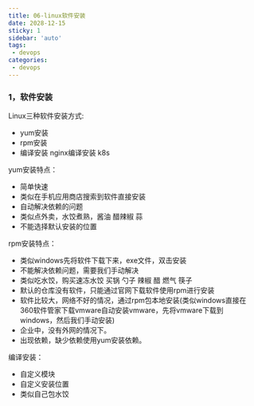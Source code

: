 ```yaml
---
title: 06-linux软件安装
date: 2028-12-15
sticky: 1
sidebar: 'auto'
tags:
 - devops
categories:
 - devops
---
```




### 1，软件安装

Linux三种软件安装方式:

- yum安装
- rpm安装
- 编译安装 nginx编译安装 k8s



yum安装特点：

- 简单快速
- 类似在手机应用商店搜索到软件直接安装
- 自动解决依赖的问题
- 类似点外卖，水饺煮熟，酱油 醋辣椒 蒜
- 不能选择默认安装的位置



rpm安装特点：

- 类似windows先将软件下载下来，exe文件，双击安装
- 不能解决依赖问题，需要我们手动解决
- 类似吃水饺，购买速冻水饺 买锅 勺子 辣椒 醋 燃气 筷子
- 默认的仓库没有软件，只能通过官网下载软件使用rpm进行安装
- 软件比较大，网络不好的情况，通过rpm包本地安装(类似windows直接在360软件管家下载vmware自动安装vmware，先将vmware下载到windows，然后我们手动安装)
- 企业中，没有外网的情况下。
- 出现依赖，缺少依赖使用yum安装依赖。



编译安装：

- 自定义模块
- 自定义安装位置
- 类似自己包水饺








